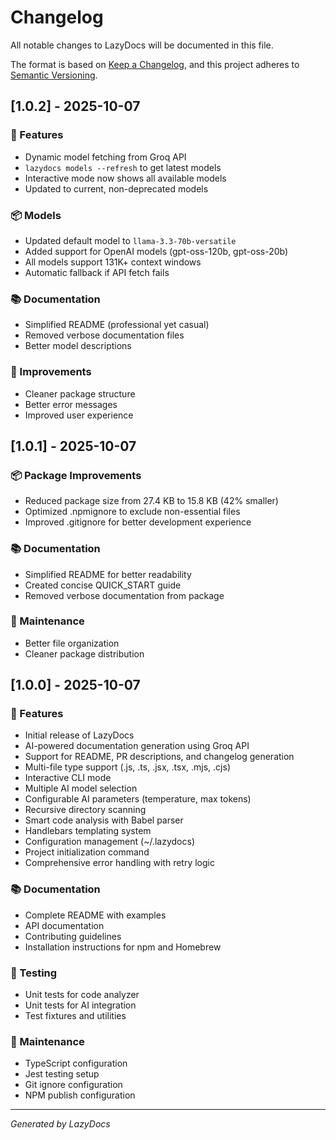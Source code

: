 # Changelog

All notable changes to LazyDocs will be documented in this file.

The format is based on [Keep a Changelog](https://keepachangelog.com/en/1.0.0/),
and this project adheres to [Semantic Versioning](https://semver.org/spec/v2.0.0.html).

## [1.0.2] - 2025-10-07

### 🚀 Features
- Dynamic model fetching from Groq API
- `lazydocs models --refresh` to get latest models
- Interactive mode now shows all available models
- Updated to current, non-deprecated models

### 📦 Models
- Updated default model to `llama-3.3-70b-versatile`
- Added support for OpenAI models (gpt-oss-120b, gpt-oss-20b)
- All models support 131K+ context windows
- Automatic fallback if API fetch fails

### 📚 Documentation
- Simplified README (professional yet casual)
- Removed verbose documentation files
- Better model descriptions

### 🔧 Improvements
- Cleaner package structure
- Better error messages
- Improved user experience

## [1.0.1] - 2025-10-07

### 📦 Package Improvements
- Reduced package size from 27.4 KB to 15.8 KB (42% smaller)
- Optimized .npmignore to exclude non-essential files
- Improved .gitignore for better development experience

### 📚 Documentation
- Simplified README for better readability
- Created concise QUICK_START guide
- Removed verbose documentation from package

### 🔧 Maintenance
- Better file organization
- Cleaner package distribution

## [1.0.0] - 2025-10-07

### 🚀 Features
- Initial release of LazyDocs
- AI-powered documentation generation using Groq API
- Support for README, PR descriptions, and changelog generation
- Multi-file type support (.js, .ts, .jsx, .tsx, .mjs, .cjs)
- Interactive CLI mode
- Multiple AI model selection
- Configurable AI parameters (temperature, max tokens)
- Recursive directory scanning
- Smart code analysis with Babel parser
- Handlebars templating system
- Configuration management (~/.lazydocs)
- Project initialization command
- Comprehensive error handling with retry logic

### 📚 Documentation
- Complete README with examples
- API documentation
- Contributing guidelines
- Installation instructions for npm and Homebrew

### 🧪 Testing
- Unit tests for code analyzer
- Unit tests for AI integration
- Test fixtures and utilities

### 🔧 Maintenance
- TypeScript configuration
- Jest testing setup
- Git ignore configuration
- NPM publish configuration

---

*Generated by LazyDocs*
